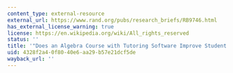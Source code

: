 ```yaml
---
content_type: external-resource
external_url: https://www.rand.org/pubs/research_briefs/RB9746.html
has_external_license_warning: true
license: https://en.wikipedia.org/wiki/All_rights_reserved
status: ''
title: '"Does an Algebra Course with Tutoring Software Improve Student Learning?"'
uid: 4328f2a4-0f80-40e6-aa29-b57e21dcf5de
wayback_url: ''
---
```

